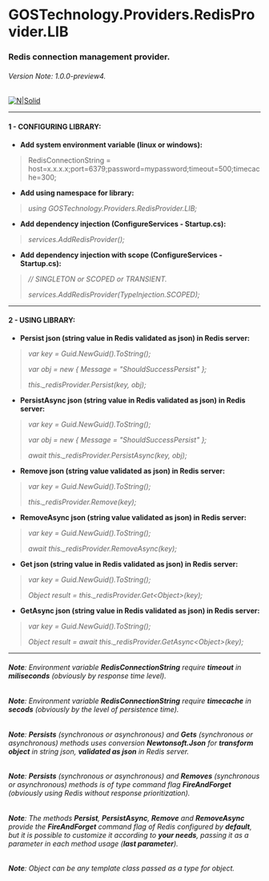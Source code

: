 # GOSTechnology.Providers.RedisProvider.LIB
### Redis connection management provider.
###### *Version Note: 1.0.0-preview4.*

[![N|Solid](https://cdn.iconscout.com/icon/free/png-256/redis-83994.png)](https://github.com/gabrielmotakiru/GOSTechnology.Providers.RedisProvider.LIB)

---

#### 1 - CONFIGURING LIBRARY:
- **Add system environment variable (linux or windows):**
> RedisConnectionString = host=x.x.x.x;port=6379;password=mypassword;timeout=500;timecache=300;

- **Add using namespace for library:**
> *using GOSTechnology.Providers.RedisProvider.LIB;*

- **Add dependency injection (ConfigureServices - Startup.cs):**
> *services.AddRedisProvider();*

- **Add dependency injection with scope (ConfigureServices - Startup.cs):**
> *// SINGLETON or SCOPED or TRANSIENT.*
> 
> *services.AddRedisProvider(TypeInjection.SCOPED);*

---

#### 2 - USING LIBRARY:
- **Persist json (string value in Redis validated as json) in Redis server:**
> *var key = Guid.NewGuid().ToString();*
> 
> *var obj = new { Message = "ShouldSuccessPersist" };*
> 
> *this._redisProvider.Persist(key, obj);*

- **PersistAsync json (string value in Redis validated as json) in Redis server:**
> *var key = Guid.NewGuid().ToString();*
> 
> *var obj = new { Message = "ShouldSuccessPersist" };*
> 
> *await this._redisProvider.PersistAsync(key, obj);*

- **Remove json (string value validated as json) in Redis server:**
> *var key = Guid.NewGuid().ToString();*
>
> *this._redisProvider.Remove(key);*

- **RemoveAsync json (string value validated as json) in Redis server:**
> *var key = Guid.NewGuid().ToString();*
>
> *await this._redisProvider.RemoveAsync(key);*

- **Get json (string value in Redis validated as json) in Redis server:**
> *var key = Guid.NewGuid().ToString();*
> 
> *Object result = this._redisProvider.Get\<Object\>(key);*

- **GetAsync json (string value in Redis validated as json) in Redis server:**
> *var key = Guid.NewGuid().ToString();*
> 
> *Object result = await this._redisProvider.GetAsync\<Object\>(key);*

---

###### **Note**: Environment variable **RedisConnectionString** require **timeout** in **miliseconds** (obviously by response time level).
###### **Note**: Environment variable **RedisConnectionString** require **timecache** in **secods** (obviously by the level of persistence time).
###### **Note**: **Persists** (synchronous or asynchronous) and **Gets** (synchronous or asynchronous) methods uses conversion **Newtonsoft.Json** for **transform object** in string json, **validated as json** in Redis server.
###### **Note**: **Persists** (synchronous or asynchronous) and **Removes** (synchronous or asynchronous) methods is of type command flag **FireAndForget** (obviously using Redis without response prioritization).
###### **Note**: The methods **Persist**, **PersistAsync**, **Remove** and **RemoveAsync** provide the **FireAndForget** command flag of Redis configured by **default**, but it is possible to customize it according to **your needs**, passing it as a parameter in each method usage (**last parameter**).
###### **Note**: Object can be any template class passed as a type for object.